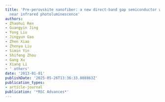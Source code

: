 ```yaml
---
title: 'Pre-perovskite nanofiber: a new direct-band gap semiconductor with green and
  near infrared photoluminescence'
authors:
- Zhaohui Ren
- Guangyin Jing
- Yong Liu
- Jingyun Gao
- Zhen Xiao
- Zhenya Liu
- Simin Yin
- Shifeng Zhou
- Gang Xu
- Xiang Li
- ' others'
date: '2013-01-01'
publishDate: '2025-05-26T13:36:33.808863Z'
publication_types:
- article-journal
publication: '*RSC Advances*'
---
```

